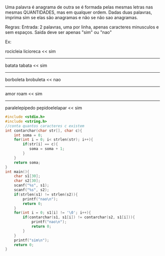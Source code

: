 Uma palavra é anagrama de outra se é formada pelas mesmas letras nas mesmas QUANTIDADES, mas em qualquer ordem.
Dadas duas palavras, imprima sim se elas são anagramas e não se não sao anagramas.

Regras:
Entrada: 2 palavras, uma por linha, apenas caracteres minusculos e sem espaços.
Saida deve ser apenas "sim" ou "nao"

Ex:
>>
rocicleia
licioreca
<<
sim

---
>>
batata
tabata
<<
sim

---
>>
borboleta
brobuleta
<<
nao

---
>>
amor
roam
<<
sim

---

>>
paralelepipedo
pepidoelelapar
<<
sim

```c
#include <stdio.h>
#include <string.h>
//conta quantos caracteres c existem
int contarchar(char str[], char c){
    int soma = 0;
    for(int i = 0; i< strlen(str); i++){
        if(str[i] == c){
           soma = soma + 1; 
        }
    }
    return soma;
}
int main(){
    char s1[30];
    char s2[30];
    scanf("%s", s1);
    scanf("%s", s2);
    if(strlen(s1) != strlen(s2)){
        printf("nao\n");
        return 0;
    }
    for(int i = 0; s1[i] != '\0'; i++){
        if(contarchar(s1, s1[i]) != contarchar(s2, s1[i])){
            printf("nao\n");
            return 0;
        }
    }
    printf("sim\n");
    return 0;
}
```
